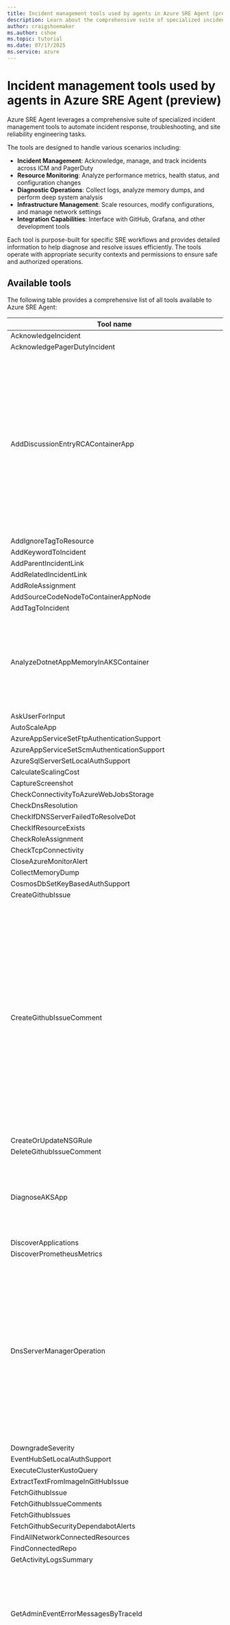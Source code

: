 ```yaml
---
title: Incident management tools used by agents in Azure SRE Agent (preview)
description: Learn about the comprehensive suite of specialized incident management tools to automate incident response, troubleshooting, and site reliability engineering tasks.
author: craigshoemaker
ms.author: cshoe
ms.topic: tutorial
ms.date: 07/17/2025
ms.service: azure
---
```


# Incident management tools used by agents in Azure SRE Agent (preview)

Azure SRE Agent leverages a comprehensive suite of specialized incident management tools to automate incident response, troubleshooting, and site reliability engineering tasks.

The tools are designed to handle various scenarios including:

- **Incident Management**: Acknowledge, manage, and track incidents across ICM and PagerDuty
- **Resource Monitoring**: Analyze performance metrics, health status, and configuration changes
- **Diagnostic Operations**: Collect logs, analyze memory dumps, and perform deep system analysis  
- **Infrastructure Management**: Scale resources, modify configurations, and manage network settings
- **Integration Capabilities**: Interface with GitHub, Grafana, and other development tools

Each tool is purpose-built for specific SRE workflows and provides detailed information to help diagnose and resolve issues efficiently. The tools operate with appropriate security contexts and permissions to ensure safe and authorized operations.

## Available tools

The following table provides a comprehensive list of all tools available to Azure SRE Agent:

| Tool name | Description |
|---|---|
| AcknowledgeIncident | Acknowledges an ICM incident |
| AcknowledgePagerDutyIncident | Acknowledges a PagerDuty incident |
| AddDiscussionEntryRCAContainerApp |  **Note: DO NOT CALL IT AUTOMATICALLY. ALWAYS ASK USER BEFORE CALLING IT** <br><br> Add a valid HTML-formatted message discussion entry or summary of final investigate to an ICM incident <br><br> This operation will add a discussion entry to the given IcM Incident. <br><br> input parameters: <br><br> - incidentId: The Id of the IcM incident. It is usually an integer number. <br><br> - text: A well HTML-formatted message to add as discussion to IcM. <br><br> NOTE: <br><br> - text MUST be always valid HTML formatted message <br><br> - Remove all emojis if any present. <br><br> The operation will add a discussion entry to the given incident. <br><br> The return value is a boolean value for indicating if the operation is successful. |
| AddIgnoreTagToResource | Adds a tag to a resource to prevent it from being flagged in a scan for a specified period of time. |
| AddKeywordToIncident | Add a keyword to an ICM incident |
| AddParentIncidentLink | Adds a parent incident link to the given incident id |
| AddRelatedIncidentLink | Adds a related incident link to the given incident id |
| AddRoleAssignment | Adds a role assignment for a user or managed identity on an Azure resource |
| AddSourceCodeNodeToContainerAppNode | Adds the GitHub repo url node and an edge from the container app node to it |
| AddTagToIncident | Add a tag to an ICM incident |
| AnalyzeDotnetAppMemoryInAKSContainer | Performs memory analysis for a . NET application running in a specific pod and container within an AKS cluster. <br><br> This involves collecting a memory dump, running an analyzer tool inside the container, and returning the analysis results. <br><br> This tool can help identify memory leaks, high memory usage patterns, and other memory-related issues in . NET applications. <br><br> Use this when investigating memory problems for a . NET app in AKS. <br><br> eg: Analyze the memory of the . NET app in pod cart-service-pod-abc789 in the e-commerce namespace. <br><br> eg: My . NET app order-processor in pod proc-pod-123 seems to be using too much memory, can you analyze it? |
| AskUserForInput | Sends the specified message to the user and indicates that you require a response to proceed. Do not use this for any scenario where you just need to send the user an update in a fire and forget manner. If the user responds in a manner that does not satisfactorily answer your question, use this tool again. |
| AutoScaleApp | Create auto scale settings for app to auto scale app |
| AzureAppServiceSetFtpAuthenticationSupport | Sets the authentication on Azure Microsoft. Web/sites, disabling or enabling FTP authentication support. If disabled, this procedure forces callers to use authentication methods such as managed identities or service principals. |
| AzureAppServiceSetScmAuthenticationSupport | Sets the authentication on Azure Microsoft. Web/sites, disabling or enabling SCM authentication support. If disabled, this procedure forces callers to use authentication methods such as managed identities or service principals. |
| AzureSqlServerSetLocalAuthSupport | Sets the authentication on Azure sql server Microsoft. Sql/servers, disabling or enabling local auth support. If disabled, this procedure forces callers to use authentication methods such as managed identities or service principals. |
| CalculateScalingCost | Calculates the cost difference between current and target SKUs |
| CaptureScreenshot | Captures a screenshot of a Grafana dashboard and returns a base64 string for the image. You must render the dashboard screenshot to the user by calling NotifyUser and including base64 returned from this tool as `<img src=\""data:image/png;base64,<base-64-string returned>\"" alt=\""Base64 Image\"">` |
| CheckConnectivityToAzureWebJobsStorage | Tests connectivity from function app to AzureWebJobsStorage. |
| CheckDnsResolution | Check if DNS resolution from the function app to the storage accounts endpoint |
| CheckIfDNSServerFailedToResolveDot | Check if the Custom DNS server failed to resolve the dot (.) for the container app environment for a given time frame |
| CheckIfResourceExists | Checks if a resource exists in Azure. |
| CheckRoleAssignment | Checks if a user or managed identity has a specific role on an Azure resource |
| CheckTcpConnectivity | Check if a connection from the given resource to the target host can be established. |
| CloseAzureMonitorAlert | Closes an Azure Monitor alert thread by marking it as closed. This can be used to close an alert thread that is no longer active. |
| CollectMemoryDump | Collect memory dump from an App Service experiencing memory leaks for analysis. |
| CosmosDbSetKeyBasedAuthSupport | Sets the key based local auth setting on cosmosdb accounts Microsoft. DocumentDB/databaseAccounts. This procedure forces callers to use non key based authentication methods such as managed identities or service principals. |
| CreateGithubIssue | Create an issue on GitHub to track a problem with a web app which you have diagnosed if you have a solution to fix it. Unless this is a sample issue, make the publisher be detailed. If the user requests to set something that isn't supported, let them know. If there are any credential related issues when executing this plugin, call generate_login_link and ask the user to follow a link to log in |
| CreateGithubIssueComment | Create an comment on a GitHub issue or link a PR to an issue. <br><br>To link a PR to an issue, comment on the pull request. <br><br>You can comment on a PR the same way you would comment an issue, you just need to fetch them differently. <br><br> <br><br>The following keywords auto close the issue when a linked PR is completed: <br><br>close <br><br>closes <br><br>closed <br><br>fix <br><br>fixes <br><br>fixed <br><br>resolve <br><br>resolves <br><br>resolved |
| CreateOrUpdateNSGRule | Creates a new NSG rule or updates an existing one to modify network access permissions. Use this to fix connectivity issues by allowing necessary traffic or blocking unwanted traffic. |
| DeleteGithubIssueComment | Delete a GitHub issue comment. |
| DiagnoseAKSApp | Used to diagnose an AKS application (deployment or StatefulSet resource) in the specified AKS namespace to get all detailed information belong to the resource. <br><br>It will first get all spec, status, and events of the resource, then get all pods belong to the resource. <br><br>For each pod, it will get spec, status, events, logs, CPU/Memory metrics to this pod. <br><br>e.g.: diagnose the nginx deployment in the default namespace. <br><br>e.g.: check what's wrong with my redis StatefulSet in the databse-system namespace. |
| DiscoverApplications | Analyzes an Azure subscription and returns a `List<ApplicationGraph>`, where each ApplicationGraph represents a distinct application. Each ApplicationGraph contains: id, name, entryPoint (main resource Node), nodes (`List<Node>` of related resources), and edges (`List<Edge>` showing relationships). Entry points are identified from Container Apps, App Services. The function maps out application topologies, including all connected resources and relationships. Returns an empty list if no applications are found. |
| DiscoverPrometheusMetrics | Discover available Prometheus metrics with optional filtering. |
| DnsServerManagerOperation | Retrieve DNS server manager operations to identify any DNS resolution issues that might affect outbound connections for a specific container app pod. <br><br> This query examines logs from DNS-related components to identify configuration issues or operational problems. <br><br> <br><br> What this metric measures: <br><br> - DNS server manager operations and their outcomes <br><br> - DNS listener manager activities <br><br> - CoreDNS manager operations <br><br> - Timing and trace information for DNS operations <br><br> <br><br> When it is applicable: <br><br> Useful for correlating connection issues with DNS problems, identifying DNS configuration changes, or troubleshooting name resolution failures. |
| DowngradeSeverity | Downgrade severity of ICM incident 2 to 3 |
| EventHubSetLocalAuthSupport | Sets the key based local auth setting on event hub accounts microsoft.eventhub/namespaces. This procedure forces callers to use non key based authentication methods such as managed identities or service principals. |
| ExecuteClusterKustoQuery | Executes a fully qualified Kusto query on a specific cluster and database, returning the result in JSON format. |
| ExtractTextFromImageInGitHubIssue | Extract text from an image in a GitHub issue body or comment. The image URL is of the form https://github.com/user-attachments/assets/GUID. |
| FetchGithubIssue | Fetch a specific GitHub issue. If the returned object is empty and is not an exception, let the user know there were none found. |
| FetchGithubIssueComments | Fetch comments for a specific GitHub issue. |
| FetchGithubIssues | Fetch GitHub issues. If the returned object is empty and is not an exception, just let the user know there were none found. If there are more than 3 issues matching, prompt the user to be more specific instead of returning all. |
| FetchGithubSecurityDependabotAlerts | Fetches all dependabot issues for a GitHub repo. If the returned object is empty and is not an exception, let the user know there were none found. |
| FindAllNetworkConnectedResources | Finds all resources that a particular Azure Container App connects to through network connections, such as Redis caches, databases, and other services. Useful for networking connectivity debug |
| FindConnectedRepo | Find the GitHub repository URL where source code for an Azure resource like webapp, container app, AKS pod etc. is hosted. This helps identify the correct repository for creating GitHub issues related to code problems such as memory leaks, deadlocks, performance issues, or bugs discovered in Azure resources. The function uses a graph database to trace the relationship between deployed resources and their source code repositories. |
| GetActivityLogsSummary | Retrieves and analyzes Azure Activity Logs for a resource and its connected components. This function is valuable when you need to: 1) Review recent changes made to a resource and its dependencies, 2) Investigate who made specific configuration changes, 3) Understand patterns of administrative activity, or 4) Detect potentially unauthorized or unusual operations. The output is a natural language summary highlighting key activities, patterns, and potential concerns. |
| GetAdminEventErrorMessagesByTraceId | Retrieve detailed error messages for Azure Container Apps environment Admin operation events. Every environment Admin event has a unique trace ID (env_dt_traceId) that can be used to correlate related events and errors. <br><br> <br><br>Projects: <br><br>- FirstSeen: First occurrence of the error message. <br><br>- LastSeen: Last occurrence of the error message. <br><br>- message: The error message content. |
| GetAggregatedNetworkContainerHealthEvent | Retrieves the aggregated health event for a specific NetworkContainerID. <br><br>The return results can be used to double-check whether the NetworkContainerID is leaked or not. <br><br>- OwnDsMappingsStatus: If the field value is 0, it indicates that the NetworkContainerID is leaked. <br><br>- CustomerAddress: If there are multiple customer addresses, it indicates that the NetworkContainerID is leaked. <br><br>- HealthState: It shows the detailed message of the health event. Its usually empty if the NetworkContainerID is not leaked. <br><br>- NodeId and ContainerId: these two fields are very important for the user to do further investigation. |
| GetAksClusterCcpNamespace | Retrieve the ccpNamespace of ACAs cluster, which is a needed parameter for other aks query <br><br> <br><br> Inputs: <br><br> - region: Azure region where the cluster is deployed. <br><br> - fromDate / toDate: Time range for diagnostic analysis. <br><br> - resourceGroupName: Resource group of the ACA environment. <br><br> - subscriptionId: Azure subscription ID. <br><br> - managedClusterName: Name of the managed cluster. |
| GetAKSClusterResourceId | Get AKS cluster resource ID from subscription, resource group name and AKS cluster name. <br><br> Used whenever user wants to access AKS cluster but didn't specify the resource ID. |
| GetAKSKubeletRuntimeErrors | This operation retrieves AKS Kubelet runtime errors in the specified time range. <br><br> <br><br>Input parameters: <br><br>- regionName: The Azure region where the AKS cluster is hosted <br><br>- fromDate: The start date for the query <br><br>- toDate: The end date for the query <br><br>- resourceGroupName: The name of the resource group hosting the AKS cluster <br><br>- subscriptionId: The Azure subscription ID <br><br>- managedClusterName: The name of the managed cluster <br><br>- ccpClusterId: The AKS Cluster Id, which consists of only numbers or letters (e.g., 666b5141d2007500010d60f3) <br><br> <br><br>Returns a string containing the AKS Kubelet runtime errors in the specified time range. If empty, there were no Kubelet runtime errors. |
| GetAKSNodeAlerts | Retrieve AKS node alerts and their status over time for a specific managed cluster. <br><br>Projects: <br><br>- StartTime: Start time of the alert timeline. <br><br>- EndTime: End time of the alert timeline. <br><br>- Content: Description of alert status (e.g., Healthy or X Alerts). <br><br>- Tooltip: Detailed information about critical and warning alerts. <br><br>- Health: Overall health status (healthy, degraded, error). <br><br>- GroupBy: Alert categorization (e.g., Alerts: Node). <br><br>- warnings: List of warning-level alerts. <br><br>- criticals: List of critical-level alerts. |
| GetAksNodeImageUpgradeTimes | Get the times for AKS Node Image Upgrades |
| GetAlertingDiscussionEntry | Get Azure Alerting discussion entry |
| GetAllJobExecutionsErrorEvents | Gets all error events for all job executions of a given ContainerApp Job. |
| GetAllJobExecutionsFinalStatus | Gets the final status for all job executions of a given ContainerApp Job. |
| GetAllNSGRulesForContainerApp | Retrieves all Network Security Groups (NSGs) associated with a Container App and their security rules. Returns a dictionary where keys are NSG resource IDs and values are lists of security rules. Use this to identify network access issues or restrictive rules that might be blocking traffic to/from the Container App. |
| GetAnalysis | Gets the analysis for a particular compute resource based on a particular resourceId and analysis type. |
| GetAPIDetailsByName | Retrieves detailed information about a specific API in the Azure API Management instance by its name. Returns an APIManagementApiDescriptor with properties like Id, Name, Type, and detailed properties including display name, revision, description, subscription requirements, service URL, backend ID, path, protocols, authentication settings, and subscription key parameter names. This method queries the API Management service for the specified API. |
| GetAPIMActivityLogs | Retrieves the management activity (changes, deployments, admin actions) logs for a specified Azure API Management instance over the past 7 days. Returns a markdown table with columns: Timestamp, Operation, Event, Status, URI, Caller. This method queries Azure Monitors management event logs for the resource. Use this to audit changes, deployments, or administrative actions on the API Management instance. If startTime and endTime are not provided, defaults to the past 2 days. Pass in the datetimes as parameters to override the default window. |
| GetAPIManagementInfo | PREFERRED METHOD FOR API MANAGEMENT DETAILS: Gets detailed information about a specific Azure API Management instance by its resource ID. Returns an APIManagementDescriptor with the following properties: ResourceId, Name, Type, Location, ResourceGroup, PublisherEmail, PublisherName, SkuName, VirtualNetworkConfiguration, GatewayUri, GatewayRegionalUri, HostnameConfigurations, PublicIPAddresses, PrivateIPAddresses, VirtualNetworkType, PublicNetworkAccess, CustomProperties, Certificates, EnableClientCertificate, ProvisioningState, PlatformVersion, DeveloperPortalUri, DeveloperPortalStatus, PortalUri, ScmUri, ManagementApiUri, and CreatedAtUtc. Always use this specialized method for API Management instances instead of generic resource search functions for more complete and accurate information. For metrics and usage information (such as requests, throughput, errors, cost, etc.), format the output in markdown tabular format. |
| GetAPIMApis | Retrieves the list of APIs defined in the specified Azure API Management instance. Returns a markdown table with columns: ApiId, Name, Description, Path, Protocols, ServiceUrl. This method queries the API Management service for its defined APIs. |
| GetAPIMErrorLogs | Retrieves recent failed requests (non-successful) from an Azure API Management instance using connected Application Insights. Supports optional filtering by status code and allows specifying how many results to return. You can specify a time window using startDaysAgo/endDaysAgo (relative to now, in days). If neither is provided, defaults to the past 5 days up to 0 days ago. |
| GetAPIMFailureRateByApiOperation | Calculates the failure rate for each API operation over a specified time range using relative days. startDaysAgo and endDaysAgo are optional integers relative to now (e.g., 3 and 0 means from 3 days ago to now). If not provided, startDaysAgo defaults to 3 and endDaysAgo defaults to 0. Returns a markdown table with columns: ApiId, OperationId, ResponseCode, LastErrorReason, TotalCount, FailedCount, FailureRatePercent. |
| GetAPIMRecentFailedRequests | Retrieves the most recent failed requests (up to a specified limit) with full request/response details. Defaults to the past 24 hours and top 10 results if no parameters are provided. Returns a markdown table with columns: TimeGenerated, CorrelationId, ApiId, OperationId, Url, Method, CallerIpAddress, ResponseCode, LastErrorReason, LastErrorMessage, RequestSize, ResponseSize, RequestHeaders, ResponseHeaders, RequestBody, ResponseBody. |
| GetAPIOperationDetailedInfo | Retrieves detailed information about a specific operation in an API within the Azure API Management instance. Returns a markdown table with columns: OperationId, Name, Policies, Method, Responses, Properties, etc. This method queries the API Management service for detailed operation information. |
| GetAPIOperationsByApi | Retrieves the list of operations for a specific API in the Azure API Management instance. Returns a markdown table with columns: OperationId, Name, Description, Method, UrlTemplate, ResponseCodes. This method queries the API Management service for operations defined under the specified API. |
| GetAPI serverStatus | Get the status of the API server for the AKS cluster. <br><br>Used whenever user wants to check the API server status of the AKS cluster. Apiserver is the main component of Kubernetes control plane. <br><br>eg: show me the status of API server |
| GetAppConsoleLogs | This function attempts to retrieve error messages in the console logs and platform logs from a users particular app |
| GetApplicationComponentsSummary | Returns a structured list of Azure resources connected to a specified resource. This function is best used when you need to: 1) Get overview of what resources are part of an application, 2) See resource names, types, and IDs as a list, 3) Programmatically process the connected resources, or 4) Present a text-based summary The output is a `List<Node>` where each Node contains id, name, type, essential properties. Use this instead of VisualizeApplicationComponents when you dont need to show the relationships between resources. |
| GetAppsAndjobsVolumeForEnv | Get list of Apps and Jobs Volume for the container app environment at start and end of time window. <br><br> If no data is returned then it may mean no apps and jobs volume data is present or there is an issue with the provided inputs. Please ensure those are correct otherwise re-run the tool. |
| GetAppSetting | Retrieves the key value pair for given App Setting key |
| GetArmResourceAsJson | Get ARM properties of a resource as JSON |
| GetASIPageForContainerAppJob | Retrieves the Azure Service Insights (ASI) page link for the specified Container App Job. <br><br>Returns a direct link to the ASI portal for the given job, scoped to the provided time range, resource group, and subscription. |
| GetASIPageForLegionPod | Retrieve a direct ASI (App Service Insights) page URL for a specific Pod in a Legion cluster. <br><br>This link provides diagnostic insights into the specified Pod. <br><br> <br><br>Inputs: <br><br>- podName: Name of the Pod. <br><br>- managedCluster: Namespace of the resource (e.g., ccpNamespace). <br><br>- fromDate / toDate: Time range for diagnostic analysis. |
| GetASIPageForManagedCluster | Retrieve a direct ASI (App Service Insights) page URL for a specific **Managed Cluster** associated with an Azure Container Apps environment. <br><br> This link provides diagnostic insights into the cluster hosting the ACA environment. <br><br> **Note: Use this when managed cluster name like calmisland-41ad83b9 is already known** |
| GetASIPageForManagedClusterForApp | Retrieve a direct ASI (App Service Insights) page URL for a specific **Managed Cluster** associated with an Azure Container Apps environment. <br><br> This link provides diagnostic insights into the cluster hosting the ACA environment. <br><br> **Note: Use this when specific container app name is known** |
| GetASIPageForManagedEnvironment | Retrieve a direct ASI (App Service Insights) page URL for a given Azure Container Apps managed environment. <br><br> <br><br>Projects: <br><br>- region: Azure region hosting the environment. <br><br>- environmentName: Name of the ACA managed environment. <br><br>- fromDate / toDate: Time window of interest. <br><br>- resourceGroupName: Resource group of the environment. <br><br>- subscriptionId: Azure subscription ID. <br><br>- ASI URL: Clickable diagnostic link for ACA platform health and metadata. |
| GetAverageLatencyOfCoreDNSKubernetesDNSProgramming |  Retrieve the average time (in seconds) taken by CoreDNS to program DNS records from Kubernetes service and endpoint objects, within a managed Kubernetes cluster. <br><br> Results are segmented by node or VMSS over a specified time range. <br><br> <br><br> What this metric measures: <br><br> Measures the duration CoreDNS takes to process Kubernetes object updates and make DNS records available. <br><br> <br><br> When it is applicable: <br><br> Helps detect delays in DNS record propagation caused by slow synchronization between Kubernetes API and CoreDNS, which can lead to temporary name resolution failures. |
| GetAverageLatencyOfDNSResolutionRequests |  Retrieve the average latency (in seconds) of DNS resolution requests handled by CoreDNS within a given managed Kubernetes cluster, segmented by node or VMSS over a specified time range. <br><br> The query calculates the average time (in seconds) CoreDNS takes to resolve DNS queries by dividing the total duration of all DNS requests by the total number of requests. <br><br> This metric is useful for identifying performance degradation or latency spikes in DNS resolution. <br><br> <br><br> What this metric measures: Measures total time CoreDNS takes to serve any DNS request, regardless of whether it uses cache, forwards it, or uses plugins. End-to-end latency from the client's perspective. <br><br> When it is applicable: Helps detect increased DNS resolution latency, which may impact application performance or indicate upstream DNS server slowness. |
| GetAverageLatencyOfUpstreamDNSResolutionForwardRequests |  Retrieve the average forwarding latency (in seconds) of DNS resolution requests handled by CoreDNS within a managed Kubernetes cluster, segmented by node or VMSS over a specified time range. <br><br> The query calculates the average time (in seconds) CoreDNS takes to forward DNS queries to upstream servers and receive responses. <br><br> <br><br> What this metric measures: Measures only the forwarding time, how long CoreDNS takes to send a DNS request to an upstream DNS server and receive a response. <br><br> When it is applicable: Helps detect increased DNS resolution latency, which may indicate upstream DNS server slowness or network issues. |
| GetAzCliHelp | Get Azure CLI help information with optional text filtering. Used internally to validate and correct command syntax. <br><br>USAGE: Provide the Azure CLI command/topic to get help for, with optional search pattern to filter results. <br><br>PURPOSE: This tool helps the agent understand correct command syntax and parameters to fix invalid commands. <br><br>FILTERING: The optional pattern searches through the help text and returns only lines containing that text. <br><br>EXAMPLES: <br><br>- Get help for webapp: webapp <br><br>- Get help for specific subcommand: `webapp create` <br><br>- Filter help for location info: `webapp create` with pattern location (returns only help lines mentioning location) <br><br>- Filter for parameter info: `containerapp` with pattern `--cpu` (returns only lines about CPU parameters) <br><br>NOTE: This is an internal tool for command validation, not for generating user documentation. |
| GetBillingPodLeaderElection | This operation retrieves times when the billing pod was going through a leader election in the specified time range. <br><br> <br><br>Input parameters: <br><br>- region: The Azure region where the container app is hosted <br><br>- fromDate: The start date for the query <br><br>- toDate: The end date for the query <br><br>- managedClusterName: The name of the managed cluster <br><br> <br><br>Returns a string containing the times when the billing pod was going through a leader election in the specified time range. If empty, there were no leader elections. |
| GetCallStackForApp | This function attempts to retrieve the stack traces for a users particular app |
| GetChangesInManagedEnvironment | Retrieve configuration state changes for a specific Azure Container Apps managed environment within a given time range. <br><br> <br><br> This function helps identify if incidents are correlated with configuration changes by highlighting changes that align with the reported issue timeline. <br><br> <br><br> **Returns a list of component types that are changed**, including their previous and current values during the specified period. <br><br> Note: Unchanged components are NOT returned. |
| GetChangesInSessionPool | Get changes in session pool for a given subscription, resource group, and session pool name. |
| GetChildIncidentsInfo | ?Gets basic info for all the child incidents associated with the given incident id |
| GetCodeInterpreterSessionAllocatedPods | Get a specific allocated pod for a code interpreter session in the given time range. <br><br> If sessionIdentifier is provided, it will fetch the pod details for that specific session. Otherwise it will fetch a random pod allocated for a session in the given time range. <br><br> It returns the session identifier, podName and poolType of the session. |
| GetCodeInterpreterSessionExecutionEventLogs | Get errors in code interpreter session execution event logs for a given subscription, resource group, and session pool name. <br><br> To fetch logs for a specific session, provide the session identifier. <br><br> If empty, it will fetch logs for a random session execution in the given time range. |
| GetCodeInterpreterSessionLegionPoolAvailability | Check if allocation availability for the legion pool has dropped. <br><br> It returns all instances where allocation rate was less than 100% for the given legion pod pool name in the specified time range. |
| GetCodeInterpreterSessionPodEventLogs | Get errors events for a code interpreter session pod with a specific podName/podId. |
| GetCodeInterpreterSessionPodLogs | Get error logs for a code interpreter session pod with a specific podName/podId. <br><br> Use this to fetch error logs for a code interpreter session pod in the given time range. <br><br> Note that this only returns error logs, not all logs. |
| GetContainerAppAdminEvents | Retrieve Container App Admin Events <br><br>Projects: <br><br> - PreciseTimeStamp: Container app admin event timestamp. <br><br> - requestMethod: HTTP request method. <br><br> - requestPath: HTTP request path. <br><br> - statusCode: HTTP response status code. <br><br> - requestBody: HTTP request body. <br><br> - durationInMilliseconds: The duration of the request in milliseconds. <br><br> - env_dt_traceId: The trace ID associated with the event. |
| GetContainerAppCpuExceedsThreshold | This operation will get if the container app CPU percentage is above specified threshold in the duration specified by fromDate and toDate. <br><br> <br><br>Input parameters: <br><br>- region: The Azure region where the container app is hosted <br><br>- fromDate: The start date for the query <br><br>- toDate: The end date for the query <br><br>- metricName: The name of the metric to check <br><br>- containerAppArmId: The ARM ID of the container app <br><br>- samplingType: The type of sampling to use (e.g., Max, Average, Min) <br><br>- Threshold: The threshold value to compare against the metric (e.g., 80 for 80% CPU usage) <br><br> <br><br>Output: <br><br>Returns true if the CPU percentage is above the specified threshold, otherwise false. |
| GetContainerAppCpuMetrics | Get the average CPU utilization metrics of a specific Container App instance at per minute granularity for the past 30 minutes, Container App is healthy if over half of the data points is less than 80% CPU utilization, zero metric value doesn't indicate the app is unhealthy |
| GetContainerAppInfo | PREFERRED METHOD FOR CONTAINER APP DETAILS: Gets detailed information about a specific Azure Container App by its resource ID. Returns a ContainerAppDescriptor with resource ID, name, location, state, workload profile, FQDN, AppHealthInfo, and environment details. Always use this specialized method for Container Apps instead of generic resource search functions for more complete and accurate information. For the AppHealthInfo information (such requests, cpu, and memory metrics, cost etc. format the output in markdown tabular format. |
| GetContainerAppInfraLayer | This operation will get the underlying infrastructure for the customers container app <br><br> <br><br>Input parameters: <br><br>- region: The Azure region where the container app is hosted <br><br>- fromDate: The start date for the query <br><br>- toDate: The end date for the query <br><br>- subscriptionId: The Id of the Azure subscription <br><br>- resourceGroupName: The name of the resource group where the container app is hosted <br><br>- containerAppName: The name of the container app <br><br>- managedClusterName: The name of the managed cluster <br><br> <br><br>Output: <br><br>The return value will be either AKS or Legion, which is the underlying infrastructure layer |
| GetContainerAppLogs | Get the logs of the latest revision of a Container App instance. |
| GetContainerAppManagedCluster | Retrieve Container Apps Managed Cluster <br><br>Projects: <br><br> - managedClusterName: Managed Cluster Name of the given Container App. |
| GetContainerAppMemoryExceedsThreshold | This operation will get if the container app memory percentage is above specified threshold in the duration specified by fromDate and toDate. <br><br> <br><br>Input parameters: <br><br>- region: The Azure region where the container app is hosted <br><br>- fromDate: The start date for the query <br><br>- toDate: The end date for the query <br><br>- metricName: The name of the metric to check <br><br>- containerAppArmId: The ARM ID of the container app <br><br>- samplingType: The type of sampling to use (e.g., Max, Average, Min) <br><br>- Threshold: The threshold value to compare against the metric (e.g., 80 for 80% CPU usage) <br><br> <br><br>Output: <br><br>Returns true if the Memory percentage is above the specified threshold, otherwise false. |
| GetContainerAppMemoryMetrics | Start a background operation to get the average memory usage of a specific Container App instance at per minute granularity for the past 30 minutes, Container App is healthy if over half of the data points is less than 20% memory utilization. |
| GetContainerAppOOMKills | This operation will get if the container app CPU percentage is above specified threshold in the duration specified by fromDate and toDate. <br><br> <br><br>Input parameters: <br><br>- region: The Azure region where the container app is hosted <br><br>- fromDate: The start date for the query <br><br>- toDate: The end date for the query <br><br>- metricName: The name of the metric to check <br><br>- containerAppArmId: The ARM ID of the container app <br><br>- samplingType: The type of sampling to use (e.g., Max, Average, Min) <br><br>- Threshold: The threshold value to compare against the metric (e.g., 80 for 80% CPU usage) <br><br> <br><br>Output: <br><br>Returns true if the CPU percentage is above the specified threshold, otherwise false. |
| GetContainerAppPodStatus | Retrieve Container App Pod Status <br><br>Projects: <br><br> - StartTime: Start time of the Container App pod status. <br><br> - EndTime: End time of the Container App pod status. <br><br> - PodName: Name of the Container App pod. <br><br> - PodStatus: Status of the Container App pod. |
| GetContainerAppRequestMetrics | Start a background operation to get the total request count metrics of a specific Container App instance at per minute granularity for the past 30 minutes, Container App is healthy if all data points are at least 99.9 availability. |
| GetContainerAppStatus | Retrieve Container App Status <br><br>Projects: <br><br> - StartTime: Start time of the current container app provisioning status. <br><br> - EndTime: End time of the current container app provisioning status. <br><br> - containerAppName: Name of the container app. <br><br> - operationType: Operation type. <br><br> - provisioningState: Provisioning status of the container app. |
| GetContainerAppsWithNodesWithoutSourceCodeNodes | Gets a list of container apps with nodes in the graph that dont have edges connecting them to source code nodes |
| GetContainerAppworkload profile | Get type of Container App Workload Profile for the container app environment at start and end of time window. <br><br> If no data is returned then it may mean no container app workload profile data is present or there is an issue with the provided inputs. Please ensure those are correct otherwise re-run the tool. |
| GetContainerMemoryAnalysisForDotnet | Start a background operation to get an in-depth memory analysis for . NET Apps of the App instance. This remediation measure is in the case of high memory load or if the user requests it. This should be executed if there are memory related issues without asking the user. |
| GetCoreDNSConfigReloadFailuresCount |  Retrieve the number of failed CoreDNS configuration reload attempts within a managed Kubernetes cluster, segmented by node or VMSS over a specified time range. <br><br> The query counts how often CoreDNS failed to apply a new configuration, which can impact DNS functionality. <br><br> <br><br> What this metric measures: <br><br> Tracks the total number of times CoreDNS attempted but failed to reload its configuration. <br><br> <br><br> When it is applicable: <br><br> Useful for detecting configuration issues or malformed updates that may prevent CoreDNS from functioning correctly after changes. |
| GetCoreDNSForwardConcurrentRejectsCount |  Retrieve the number of DNS queries rejected by CoreDNS due to exceeding the maximum allowed concurrent upstream requests, within a managed Kubernetes cluster. <br><br> Results are segmented by node or VMSS over a specified time range. <br><br> <br><br> What this metric measures: <br><br> Counts the total number of DNS queries dropped when CoreDNS reached its limit for simultaneous upstream connections. <br><br> <br><br> When it is applicable: <br><br> Useful for identifying DNS performance bottlenecks caused by concurrency limits, which may lead to dropped queries or degraded resolution performance. |
| GetCorednsPodFailureEvents | Get coredns pod failure events for the container app environment per node/vmss for a given time frame |
| GetCoreDNSProcessCrashesCount |  Retrieve the number of panic events triggered by the CoreDNS process within a managed Kubernetes cluster, segmented by node or VMSS over a specified time range. <br><br> The query counts how many times CoreDNS encountered a runtime panic, which may result in process crashes or restarts. <br><br> <br><br> What this metric measures: <br><br> Tracks the total number of CoreDNS panics caused by unexpected failures such as plugin bugs or misconfigurations. <br><br> <br><br> When it is applicable: <br><br> Useful for identifying critical issues affecting CoreDNS stability that may lead to DNS resolution failures or service interruptions. |
| GetCoreDNSTotalDNSRequestCount |  Retrieve the total number of DNS requests handled by CoreDNS within a managed Kubernetes cluster, segmented by node or VMSS over a specified time range. <br><br> This query helps assess the DNS query load and usage trends across the cluster. <br><br> <br><br> What this metric measures: <br><br> Tracks the cumulative number of DNS requests received by CoreDNS. <br><br> <br><br> When it is applicable: <br><br> Useful for understanding DNS traffic volume, detecting sudden spikes or drops in request rates, and capacity planning. |
| GetCPUAnalysis | Gets the CPU analysis for a particular compute resource for high cpu situations or situations with cpu spikes or can be independently asked for by the user. Example 1: My apps CPU is extremely high - analyze to see what's going on Example 2: My app is experiencing 500s and I see a spike in CPU. Help me figure out what's going onExample 3: My app is down and I see a spike in CPU. Help me figure out what's going on Keywords: Deep Diagnostic CPU, High CPU, CPU Analysis. |
| GetCurrentUtcDateTime | Get current UTC date and time |
| GetCustomContainerSessionActivatorLogs | Get errors in custom container session activator logs for a given subscription, resource group, managedEnvironment and session pool name. <br><br> Use this to fetch errors in pod allocation logs for a new session request. |
| GetCustomContainerSessionEnvoyRequests | Get all failed envoy requests for a custom container session in the given time range. <br><br> This is useful to identify the issues with failed requests. <br><br> For each failed request, it returns the Status which is the status code and ResponseCodeDetails which is the envoy response code for the request. |
| GetCustomContainerSessionLegionPoolStatus | Get the status of a custom container session legion pool for a given subscription, resource group, and session pool name. <br><br> It returns the number of pods in pool which are ready, pending, allocated and inactive. |
| GetCustomDNSServers | Get list of custom DNS servers configured for the container app environment at start and end of time window. It also checks if custom DNS servers are configured or not. <br><br> If no data is returned then ask to validate inputs again as it should never be the case. |
| GetCustomFields | Get ICM incident custom fields |
| GetDeleteNetworkContainerOperation | Retrieves the delete operation details for a specific NetworkContainerID. <br><br>This tool will return all the DeleteNetworkContainer operations with detailed Message. <br><br>- If no results are returned, it means there is no delete operation for the specified NetworkContainerID within the given time range. You need to highlight it since no delete operation was found it may indicate that the NetworkContainerID is leaked. <br><br>- If the results are not empty, it means the delete operation was performed successfully or failed. The Message field will provide more details about the operation. Always show timestamp, NodeId, ContainerId, OperationName and Message fields in the result. |
| GetDeploymentActivity | Gets Deployment Activities on the specified app |
| GetDeploymentTimes | Get the deployment times of a Container App instance. |
| GetDiscussionEntries | Get ICM discussion entries |
| GetDiscussionEntriesRCAContainerApp | Get original ICM discussion entries <br><br> This operation will get all the discussion entries of the given IcM Incident. <br><br> Input parameters: <br><br> - IncidentId: The Id of the IcM incident. It is usually an integer number. <br><br> - QueryFrom: The timestamp for filter the discussion entries which are created after it. <br><br> The return value is a list of discussion entries of the given IcM Incident. Each discussion entry includes the following information: <br><br> - IncidentId: The Id of the IcM incident. <br><br> - TimeStamp: The timestamp of the discussion entry. <br><br> - ChangedBy: The user who created this discussion entry. |
| GetDNSConfigUpdateStatus | Get DNS config update status for the container app environment for a given time frame |
| GetEnvironmentQuota | Get Container App Environment Quota limit. <br><br> Input parameters: <br><br> - environmentResourceURL: The resource url of the container app environment. Format /subscriptions/[SubscriptionId]/resourceGroups/[resource group name]/providers/Microsoft. App/managedEnvironments/[environment name] <br><br> - region: The region of the quota needs to be set. example eastus <br><br> - quotaType: The quota type. example ManagedEnvironmentConsumptionCores <br><br> The return value is a string containing the quota limit value for the specified environment, region, and quota type. |
| GetEnvironmentQuotaOperationResult | Get the operation result of setting Managed Environment Quota limit. <br><br>Input parameters: <br><br>- operationId: The trace id of the operation, which can be used to track the operation in the Kusto table ContainerAppsAdminEvents. <br><br>- region: The region of the quota needs to be set. <br><br> <br><br>Output: <br><br>- PreciseTimeStamp: the time when the operation is completed. <br><br>- operationStatus: the status of the operation result. <br><br>- message: Describes the set Managed Environment Quota limit operation result. |
| GetEnvoyAccessLogs | Retrieve detailed Container Apps Envoy Access Logs at Container App Level. <br><br>Projects: <br><br> - FirstSeen: Start time of the current kind of envoy access log. <br><br> - LastSeen: End time of the current kind of envoy access log. <br><br> - max_RequestDuration: maximum request duration of this kind of envoy access log. <br><br> - Count: count of this kind of envoy access log. <br><br> - Authority: Request access domain name. <br><br> - Method: HTTP request methods. <br><br> - Path: Request access path. <br><br> - Protocol: Internet protocol. <br><br> - Status: HTTP response status(e.g., 200, 503). <br><br> - ResponseCodeDetails: Response code details. (e.g. via_upstream, downstream_remote_disconnect) <br><br> - UpstreamHost: The upstream hosts IP address and port in the format `<ip-address>:<port>` (e.g., 100.100.202.85:8080). |
| GetEnvoyAccessRequestCountTimeSeries | Retrieve Container Apps Envoy Access Request Count Time Series at Container App Level. <br><br>count of envoy access request grouped by http status code, e.g. Http 2xx Count, Http 3xx Count, Http 4xx Count, Http 5xx Count. |
| GetEnvoyControllerLogs | Retrieve Container Apps Envoy Controller Logs. <br><br>Projects: <br><br> - PreciseTimeStamp: Envoy controller log timestamp. <br><br> - Log: Envoy controller events log. <br><br> - msg: Envoy controller events message. <br><br> - error: Envoy controller events error message. <br><br> - Role: Cluster Node Id. <br><br> - _ContainerGroupId: Envoy container group Id. <br><br> - _ContainerGroupName: Envoy container group Name. <br><br> - _ContainerId: Envoy container Id. <br><br> - _ContainerImage: The docker image used by the Envoy container. <br><br> - caller: |
| GetEnvoyPodLogs | Retrieve Container Apps Envoy Pod Logs. <br><br>Projects: <br><br> - EnvironmentName: Environment name, also called Managed Cluster Name. <br><br> - Log: Envoy pod log. <br><br> - Role: Cluster Node Id. <br><br> - _ContainerGroupId: Envoy container group Id. <br><br> - _ContainerGroupName: Envoy container group Name. <br><br> - _ContainerId: Envoy container Id. <br><br> - _ContainerImage: The docker image used by the Envoy container. |
| GetEnvoyPodStatus | Retrieve Envoy Pod Status <br><br>Projects: <br><br> - StartTime: Start time of the current envoy pod status. <br><br> - EndTime: End time of the current envoy pod status. <br><br> - PodName: Name of the envoy pod. <br><br> - PodStatus: Status of the envoy pod. |
| GetEtcdStatus | Get the status of the etcd for the AKS cluster. <br><br>Used whenever user wants to check the etcd status of the AKS cluster. Etcd is the key-value store used by Kubernetes to store all cluster data which is the main component of Kubernetes control plane. <br><br>eg: show me the status of etcd |
| GetEventGridSubscriptions | Gets Event Grid subscriptions associated with a storage account used by a Function App. Returns detailed information about each subscription including endpoint, filter criteria, and retry policy. |
| GetEventProcessorErrors | Get list of Event Processor Errors for the container app environment at start and end of time window. At least 1 output present means logs are present. No Warnings/Errors means no issues found. <br><br> If no data is returned then it may mean no warnings are present or there is an issue with the provided inputs. Please ensure those are correct otherwise re-run the tool. |
| GetEventProcessorLeaderElectionEvents | Get list of Event Processor Leader Election Events for the container app environment at start and end of time window. <br><br> If no data is returned then it may mean no leader election event happened during the interval or there is an issue with the provided inputs. Please ensure those are correct otherwise re-run the tool. |
| GetEventProcessorPods | Get list of Event Processor Pods for the container app environment at start and end of time window. <br><br> If no data is returned then it may mean no event processor pods are present or there is an issue with the provided inputs. Please ensure those are correct otherwise re-run the tool. |
| GetEventProcessorPodStatus | Get list of Event Processor Pod Status for the container app environment at start and end of time window. <br><br> If no data is returned then it may mean no event processor pod status data is present or there is an issue with the provided inputs. Please ensure those are correct otherwise re-run the tool. |
| GetFailedFunctionInvocations | Gets a summary of failed invocations grouped by function for an Azure Function App |
| GetFluentbitBufferPressure | Get buffer pressure experienced by Fluent Bitfor the managed Kubernetes cluster, segmented by node or VMSS over a specified time range. <br><br> <br><br> What this metric measures: The query calculates input storage buffer overflow for fluentbit. <br><br> <br><br> When it is applicable: Existence of this metric indicates that input storage has exceeded its configured limit. No records indicate healthy. |
| GetFluentbitOutputCount | Get count of output processed by Fluent Bitfor the managed Kubernetes cluster, segmented by node or VMSS over a specified time range. <br><br> <br><br> What this metric measures: The query calculates the total output records processed by fluentbit. <br><br> <br><br> When it is applicable: Significant drop in the value indicates flunetbit having issues. Manunal investigation is required. |
| GetFluentbitOutputErrors | Get any output errors faced by Fluent Bitfor the customers container app or job in the managed Kubernetes cluster. <br><br> What this metric measures: The query calculates the total output errors for the customers container app or job experienced by fluentbit. <br><br> When it is applicable: Existence of this metric indicates that Fluent Bitis having issues in processing the output. Manual investigation is required. |
| GetFunctionAppCallStacks | Gets call stack information for Azure Function App executions |
| GetFunctionAppConfigurationChecks | Gets Function App configuration checks to identify potential issues in the Function App configuration. Analyzes settings like runtime version, extension version, platform, and other configuration values. Returns detailed analysis with potential issues and recommendations for optimization. |
| GetFunctionAppDeploymentChecks | Gets Function App deployment information to identify potential deployment issues. Analyzes deployment history, source control information, deployment methods, and other deployment-related metrics. Returns detailed analysis with potential deployment issues and recommendations. |
| GetFunctionAppDeploymentHistory | Gets detailed Function App deployment history to track all deployment activities. Retrieves chronological deployment records, including deployment source, trigger, status, and timestamps. Returns comprehensive deployment timeline with success/failure information. |
| GetFunctionAppExecutionFailures | Gets a summary of execution failures for an Azure Function App. Do not call for FlexConsumption SKU |
| GetFunctionAppInfo | PREFERRED METHOD FOR FUNCTION APP DETAILS: Gets detailed information about a specific Azure Function App by its resource ID. Returns a FunctionAppDescriptor with resource ID, name, kind, location, SKU, state, resource group, and runtime details. Always use this specialized method for Function Apps instead of generic resource search functions for more complete and accurate information. |
| GetFunctionAppRequestAvailability | Get the request availability of a specific FunctionApp (not Flex or Consumption SKU) at per minute granularity for the past 30 minutes, FunctionApp is healthy if all data points are at least 99.9 availability |
| GetFunctionAppSlotSwapHistory | Gets detailed Function App slot swap information to analyze swap operations. Retrieves chronological slot swap records, including source and target slots, operation status, and timestamps. Returns comprehensive slot swap timeline with success/failure information. |
| GetGeneralHealth | Retrieves dashboard metrics for a specific Azure resource and generates an AI-powered health summary. This function is useful when you need to: 1) Get a quick health assessment of a resource/general health of the resource for questions like 'how is my resource doing?', 2) Understand performance trends and potential issues, 3) View summarized metrics without accessing the Azure portal, or 4) Get actionable insights about resource behavior. The resources themselves also have a health score cord, use this method for verbose analysis. The output is a text summary that describes the resources health status, important metrics, and any anomalies or concerns. |
| GetHostRuntimeErrorEvents | Gets host runtime error events from the activity logs for an Azure Function App |
| GetIcmCorrelationAndLinkingRules | This tool identifies potential relationships between incidents. Invoke this tool whenever the user requests assistance with finding related, parent, or child incidents; especially when conditions such as time windows, title matching, or shared patterns are specified. The rules are applied internally to guide the agents actions without being returned to the user. |
| GetImageReferenceFromResourceId | Gets the container image reference from a resource ID |
| GetIncidentInfo | Get ICM incident details |
| GetIncidentInfoRCAContainerApp | Get original ICM incident information. |
| GetIncidentRepairItems | Get repair items associated with an ICM incident |
| GetInputPressureOnLogProcessor | Get Input Pressure on Log Processor for the managed Kubernetes cluster, segmented by node or VMSS over a specified time range. <br><br> <br><br> What this metric measures: The query calculates the total records input to log-processor. <br><br> <br><br> When it is applicable: Anomaly in this indicates high resource pressure on the log-processor. |
| GetIssueInvestigationTimeRangeRCAContainerApp |  Calculates the effective time range for issue investigation based on the available input parameters. <br><br> At least one of the following must be provided: issueFirstOccurrence, issueLastOccurrence, or reportedIssueObservedOnTime. <br><br> **Important:** <br><br> - Do NOT use this function if none of the input parameters are available. |
| GetJobDefinition | Retrieve the Container Apps job definition (spec) for a given Container App Job <br><br>Projects: <br><br> - Timestamp: Timestamp of the job definition. More than 1 row indicates change in job defintion(spec). <br><br> - Configuration: Configuration details for the job, like trigger type, retries, job deadlines, completion times <br><br> parallelism for the job, container registry, assigned identity details. <br><br> - Template: Job template containing job containers details, cpu, memory resource details. <br><br> - Labels: Labels for the job. It has the managed environment name and workload profile name for the job. <br><br> - Status: Status of the container app Job. It has jobRunningState and jobProvisioningState. <br><br> Possible values are for jobRunningState: Running, Suspended. <br><br> Possible values for jobProvisioningState: Provisioned, Failed. |
| GetJobExecutionEvents | Get full lifecycle events for a specific Container App Job execution from EventProcessorEvents. <br><br>Projects: <br><br> - PreciseTimeStamp: Precise timestamp of the event. <br><br> - msg: Log message of the event. <br><br> - Reason: Reason for the event. <br><br> - Count: Count of the event. <br><br> - Type: Type of the event, ex: Warning, Normal, Error etc. |
| GetJobExecutionFinalStatus | Get the job executions final status for a Container App Job. It contains detailed status of the given <br><br>job execution, whether succeeded or failed, if failed, failure reason and message details in JobExecutionStatusDetails column. <br><br>Projects: <br><br> - PreciseTimeStamp: Precise timestamp of the event. <br><br> - JobExecutionName: Name of the job execution. <br><br> - JobExecutionStatus: Status of the job execution, ex: Succeeded, Failed. <br><br> - JobExecutionStatusDetails: Detailed status of the job execution, if failed, it has reason for failure, message etc. useful details. |
| GetK4appsHelmChartUpgradeTimes | Get the times for k4apps helm chart upgrades |
| GetKedaEventsForJobScaledJobs | Retrieve KEDA events for job scaled jobs. <br><br>Projects: <br><br> - Timestamp: Event timestamp <br><br> - Level: Log level <br><br> - Logger: KEDA component logger <br><br> - Message: KEDA event message <br><br> - ScalerType: Type of scaler used <br><br> - JobName: Associated job name |
| GetKnowledgeGraphResourceUsageDashboard | Returns a general dashboard provided as daily reports for Resource Counts recorded in the knowledge graph. This function is useful when you need to: 1) Need to provide a URL to the daily dashboard 2) Provide a very generic dashboard for the knowledge graph overview at a very high level.3) When asked Have you created a dashboard? |
| GetKubeEvents | Retrieve Kubernetes events with grep filtering, truncation, and built-in event filtering options. |
| GetKubeNamespaces | Get all namespaces in the Kubernetes cluster. <br><br>Used whenever user wants to list namespaces or not specified namespace when asking for resources. eg: list all namespaces in my kubernetes cluster |
| GetKubePodLogs | Get the logs of a pod in the specified namespace. <br><br>Used whenever user wants to check the logs of a specific pod. <br><br>eg: show me the last 100 lines of logs from pod nginx-pod-xyz in the default namespace. <br><br>If user didn't specify namespace in the context, try to use default namespace |
| GetKubePods | Get all pods belong to the specific resource and namespace. <br><br>Used whenever user wants to list pods in a specific deployment or StatefulSet. eg: list all pods in the nginx-deployment in the default namespace. <br><br>If user didn't specify namespace in the context, try to use default namespace |
| GetKubeResourceEvents | Get the events of a Kubernetes resource (Deployment, StatefulSet, DaemonSet, Pod, Service, Node, PV, or Custom Resource Object) by name. <br><br>Used whenever user wants to check the events or history of a specific resource object. <br><br>eg: show me the events of the pod nginx-pod-xyz in the default namespace. |
| GetKubeResourceMetricsRange | Get the value of specific metric for Kubernetes Workload during a time range. <br><br>The supported metrics include cpu, memory, availability percentage. <br><br>The supported workload includes deployment, StatefulSet, pod, and node. <br><br>eg: please give me the cpu usage rate for deployment flask from 2023-03-01T20:10:30.781Z to 2023-03-20T20:10:30.781Z. <br><br>eg: please give me the memory usage rate for deployment checkout for last 1 hour. <br><br>eg: please give me the availability rate for StatefulSet for last 2 hour. |
| GetKubeResourceSpecStatus | Get the YAML spec and status of a Kubernetes resource (Deployment, StatefulSet, DaemonSet, Pod, Service, Node, PV, PVC, or Custom Resource Object) by name. <br><br>e.g. show me the YAML spec and status of my-service deployment in the default namespace. <br><br>e.g. get spec for node aks-nodepool1-12345678-vmss000000. |
| GetLatencyAnalysis | Gets the latency analysis for a particular compute resource based on a particular resourceId and analysis type. |
| GetLatestRevision | Get the latest active revision for a Container App instance |
| GetLegionHostRoleOSUpgradeTimes | Get the times for AKS Node Image Upgrades |
| GetLegionSystemLogsForJobExecutionErrors | Retrieves container app job execution errors from Legion System Logs, for consumption workload profile jobs. It contains details indicating issues with the job execution <br><br>on the Legion platform <br><br>Projects: <br><br> - Message: Error message <br><br> - Value: Error value <br><br> - count_: Error count |
| GetLegionVKEventsForJobsRunningConsumptionV2 | Retrieve Legion VK events for jobs running on Consumption V2 workload profile. <br><br>Projects: <br><br> - Timestamp: Event timestamp <br><br> - Level: Log level <br><br> - Message: Legion VK event message <br><br> - PodName: Associated pod name <br><br> - JobName: Associated job name <br><br> - Phase: Pod lifecycle phase <br><br> - Reason: Event reason |
| GetLinkedRelatedIncidentInfo | ?Gets basic info for all the linked incidents marked as related and associated with the given incident id |
| GetLogConfiguration | Get list of Log Configuration for the container app environment at start and end of time window. It also checks if Log Configuration are configured or not. Outputs obtained are: <br><br> - ChageStatus for logDestination (whether log destination has changed or not) <br><br> - logDestination (value of log destination after change) <br><br> - PreviousLogDestination (value of log destination before change) <br><br> - hasDynamicJsonColumns (whether dynamic json columns are present or not) <br><br> If no data is returned then ask to validate inputs again as it should never be the case. |
| GetLogProcessorPods | Get list of Log Processor Pods for the container app environment at start and end of time window. <br><br> If no data is returned then it may mean no log processor pods are present or there is an issue with the provided inputs. Please ensure those are correct otherwise re-run the tool. |
| GetLogProcessorPodStatus | Get list of Log Processor Pod Status for the container app environment at start and end of time window. <br><br> If no data is returned then it may mean no log processor pod status data is present or there is an issue with the provided inputs. Please ensure those are correct otherwise re-run the tool. |
| GetManagedClusterEnvironmentResourceId | Retrieve the Azure Container Apps environment resource identity based on the managed cluster name. <br><br> Projects: <br><br> - managedClusterName: Name of the managed cluster. <br><br> - subscription: Azure subscription ID of the Azure Container Apps environment. <br><br> - resourceGroup: Resource group of the Azure Container Apps environment. <br><br> - environmentName: Name of the Azure Container Apps environment. |
| GetManagedClusterLevelEnvoyAccessRequestCount | Retrieve Managed Cluster Level Envoy Access Request Count Time Series. <br><br>This tool is used to verify if there is any envoy access log recorded in the managed cluster within the given time range. <br><br>- If there is no Envoy Access Request at Container App level, but there is at Managed Cluster level, it indicates that the issue is not related to the Envoy component in the Managed Cluster, but rather to the specific Container App itself. <br><br>- If there is no Envoy Access Request at both Container App and Managed Cluster levels, it indicates that the issue maybe related to the Envoy component in the Managed Cluster, so none of the Container Apps in the Managed Cluster are receiving any requests via Envoy. |
| GetManagedClusterNodesHeartbeat | Get the heartbeat status of all the nodes in the specified Managed Cluster. <br><br>Projects: <br><br>- StartTime: The start time of the heartbeat data. <br><br>- EndTime: The end time of the heartbeat data. <br><br>- NodeName: The name of the node. <br><br>- NodeHeartbeat: The heartbeat status of the node. It can be Ready or Not Ready. <br><br> <br><br>Important Notes: <br><br>Use this tool to identify which nodes are operational (Ready) and when. Nodes marked Ready are expected to have active NetworkContainers. This tool is essential for detecting nodes that may lack corresponding container activity, indicating potential network issues. |
| GetManagedClusterNodesSwiftNetworkContainersHeartbeat | Get the Swift Network Container heartbeat status of all the nodes in the specified Managed Cluster. <br><br>Projects: <br><br>- StartTime: The start time of the heartbeat data. <br><br>- EndTime: The end time of the heartbeat data. <br><br>- NodeName: The name of the node where the Swift Network Container is running. <br><br>- NetworkContainerID: The ID of the network container. <br><br>- NetworkContainerHeartbeat: The heartbeat status of the Swift Network Container. It is expected to be Alive. <br><br> <br><br>Important Notes: <br><br>Use this tool to verify that each Ready node has a corresponding Alive NetworkContainer. Missing or mismatched time windows between node and container heartbeats indicates network connectivity failures. |
| GetManagedEnvironmentAdminEvents | Retrieve the Azure Container Apps environment Admin operation events. <br><br> Projects: <br><br> - PreciseTimeStamp: Timestamp of the event. <br><br> - requestPath: The path of the request. <br><br> - requestMethod: The HTTP method used for the request. <br><br> - statusCode: The status code returned by the request. <br><br> - requestBody: The body of the request. <br><br> - durationInMilliseconds: The duration of the request in milliseconds. <br><br> - env_dt_traceId: The trace ID associated with the event. |
| GetManagedEnvironmentInfo | Retrieve configuration and provisioning metadata for a specific Azure Container Apps managed environment. <br><br> <br><br>The function return managed environment detailed information includes: <br><br>PreciseTimeStamp,managedClusterName,managedClusterLocation,managedSubscription,managedClusterCreatedTime,powerState,provisioningState,chartVersion,isInternal,chartVersionUpgradeTime,chartVersionUpgradeError,kubernetesVersion,kubernetesVersionUpgradeTime,upgradeBatch,environmentSubscription,environmentResourceGroup,environmentLocation,environmentName,environmentCreatedTime,hasWorkloadProfiles,hasCustomerVnet,hasMaintenanceConfiguration,publicNetworkAccess,hasPrivateEndpoints,envType,customVnet,RegionalConsumptionV2,tier |
| GetManagedEnvironmentOperationErrors | Retrieve the Azure Container Apps environment operation errors. <br><br> Projects: <br><br> - FirstSeen: Timestamp of the first occurrence of the error. <br><br> - LastSeen: Timestamp of the last occurrence of the error. <br><br> - count: The number of times the error has occurred. <br><br> - operationType: The type of operation that caused the error. <br><br> - operationEntityType: The type of entity that the operation was performed on. <br><br> - exception: The exception message associated with the error. |
| GetManagedEnvironmentProvisioningStatus | Retrieve the provisioning status of a specific Azure Container Apps managed environment. <br><br> Projects: <br><br> - StartTime: Start time of the reported environment provisioning status. <br><br> - EndTime: End time of the reported environment provisioning status. <br><br> - environmentProvisioningState <br><br> - powerState <br><br> - managedClusterName <br><br> - environmentDeploymentErrors <br><br> - managedClusterProvisioningError. |
| GetManagedResourcesInfo | Retrieves information about all managed resources by yourself in your Knowledge Graph. This function is useful when you need to: 1) Get an inventory of all Azure resources, 2) Count resources by type for reporting or monitoring, 3) Understand the distribution of resources across different services, or 4) Get aggregate metrics on resource usage. The output provides counts for different resource types and totals that can be used for dashboards or resource management. |
| GetMdmPodHeartbeatMissedTimes | This operation retrieves the missed times for MDM pod heartbeats in the specified time range. <br><br> <br><br>Input parameters: <br><br>- region: The Azure region where the container app is hosted <br><br>- fromDate: The start date for the query <br><br>- toDate: The end date for the query <br><br>- managedClusterName: The name of the managed cluster <br><br> <br><br>Returns a string containing the missed times for MDM pod heartbeats in the specified time range. |
| GetMemoryAnalysis | Gets the Memory analysis for a particular compute resource for high memory situations or situations with memory spikes or can be independently asked for by the user. Example 1: My apps Memory is extremely high - analyze to see what's going on Example 2: My app is experiencing 500s and I see a spike in Memory. Help me figure out what's going onExample 3: My app is down and I see a spike in Memory. Help me figure out what's going onKeywords: Deep Diagnostics Memory, High Memory, Memory Analysis. |
| GetMemoryMetrics | Get the average memory utilization metrics of a specific WebApp or FunctionApp instance at per minute granularity for the past 30 minutes, WebApp is healthy if over half of the data points is less than 80% memory utilization. |
| GetMemoryPressureOnFluent Bit| Get Memory Pressure on Fluent Bitfor the managed Kubernetes cluster, segmented by node or VMSS over a specified time range. <br><br> <br><br> What this metric measures: The query calculates the total input storage memory used by Fluent Bitin bytes. <br><br> <br><br> When it is applicable: Anomaly in this indicates high memory resource pressure on the Fluent Bit|
| GetMetricsLabels | Discover available label names and values for a specific metric to build more targeted queries. |
| GetMetricsMdmCount | This operation identifies whether metrics were missed in the given time period <br><br> <br><br>Input parameters: <br><br>- region: The Azure region where the container app is hosted <br><br>- fromDate: The start date for the query <br><br>- toDate: The end date for the query <br><br>- metricName: The name of the metric to check <br><br>- containerAppArmId: The ARM ID of the container app <br><br> <br><br>Returns true if the metric is missing, otherwise false. |
| GetMetricTimeSeriesElementsForAzureResource | Get time-series metric values for a specific metric name of an Azure resource id. Returns metric records for the start time and end time provided using Average aggregation with the interval value input. Use chart plugin to render visual where possible |
| GetMissedMdmMetricTimes | This operation retrieves times where metrics were missed in the specified time range. <br><br> <br><br>Input parameters: <br><br>- region: The Azure region where the container app is hosted <br><br>- fromDate: The start date for the query <br><br>- toDate: The end date for the query <br><br>- metricName: The name of the metric to check <br><br>- containerAppArmId: The ARM ID of the container app <br><br> <br><br>Returns a string containing the times where the specified metric was missed in the given time range. If empty, the metric was not missed. |
| GetNSGRules | Retrieves the rules for a given NSG, both security and default security rules. Use this to understand the current network access permissions and identify any potential issues. Note: DefaultSecurityRules can only be updated/removed by the network administrator and they override rules configured in SecurityRules. |
| GetPagerDutyIncidents | Gets latest PagerDuty incidents related to an Azure resource. |
| GetParentIncidentInfo | ?Gets basic info of the parent incident associated with the given incident id |
| GetPodGuidFromName | Retrieve PodGuid and related information for a specific container app pod using its name and namespace. <br><br> This query searches system logs to find the PodGuid which is required for subsequent connection analysis. <br><br> <br><br> What this provides: <br><br> - PodGuid: Required identifier for connection queries <br><br> - LegionEnvironmentName: Environment information <br><br> - CenturionRoleId/NestedRoleId: Role identifiers <br><br> - Geneva trace URL: Direct link to trace logs <br><br> - KustoCluster: Cluster information for queries <br><br> <br><br> When it is applicable: <br><br> Essential first step when you have pod name and namespace but need the PodGuid for connection analysis. |
| GetPodLogs | Retrieve Kubernetes pod logs with grep filtering, truncation, and all built-in kubectl log options. |
| GetPrivateEndpointConnectionConnectionState | Retrieve the Azure Container Apps Private Endpoint Connection connection state details. <br><br>Projects: <br><br>- StartTime: Start time of the reported connection state. <br><br>- EndTime: End time of the reported connection state. <br><br>- ConnectionState: The connection status of the private endpoint connection. |
| GetPrivateEndpointConnectionDetails | Retrieve the Azure Container Apps managed cluster private endpoint connection details. <br><br>Projects: <br><br>- frontendVmssName <br><br>- frontendVmssCreatedTime <br><br>- frontendVmssProvisioningState <br><br>- tcpBridgeVersion <br><br>- privateEndpointConnectionName <br><br>- privateEndpointConnectionProxyName <br><br>- privateEndpointId <br><br>- privateEndpointConnectionProvisioningState <br><br>- connectionStatus <br><br>- storageAccountName |
| GetPrivateEndpointConnectionFrontendVmssProvisioningState | Retrieve the provisioning state of the customer frontend VMSS (Virtual Machine Scale Set) for a specific Private Endpoint Connection. <br><br>Projects: <br><br>- StartTime: Start time of the reported Provisioning status. <br><br>- EndTime: End time of the reported Provisioning status. <br><br>- ProvisioningState: The Provisioning state of the customer frontend VMSS. |
| GetPrivateEndpointConnectionProvisioningState | Retrieve the Azure Container Apps Private Endpoint Connection Provisioning state details. <br><br>Projects: <br><br>- StartTime: Start time of the reported Provisioning status. <br><br>- EndTime: End time of the reported Provisioning status. <br><br>- ProvisioningState: The Provisioning state of the private endpoint connection. |
| GetRecentlyUpdatedWorkloads | Get a list of Kubernetes workloads (Deployments, StatefulSets) that were updated within a specified time frame. <br><br>Used to monitor recent changes or identify workloads that might be related to recent issues. <br><br>eg: show me all workloads updated in the last 15 minutes. |
| GetResourceBasicProperties | Returns basic metadata of an Azure resource. The input should be in Azure ResourceId format. Example: /subscriptions/123/resourcegroups/myapp/providers/microsoft.web/sites/mywebappUse this tool when you want to get following properties of an azure resource:- subscription id- resource group- resource type- resource name- location (or region)\nNote: For resources with parent-child relationships like App Service and App Service Plan, or Container Apps and Container App Environment, basic properties only include the core metadata. |
| GetResourceCount | Gets the count of Azure resources of a specified type in the knowledge graph. This function is useful when you need to: 1) Get an inventory of resources by type, 2) Validate quantity of deployed resources against expected counts, 3) Monitor resource proliferation over time, or 4) Get statistics about your Azure environment composition. Returns a count of matching resources and can group by specific properties. |
| GetResourceDetailedProperties | Returns resource-specific properties along with basic metadata for an Azure resource identified by its ResourceId. Input must be in Azure ResourceId format (e.g., /subscriptions/123/resourcegroups/myapp/providers/microsoft.web/sites/mywebapp). \nResource-specific properties include:\n- For App Service/Web/Function Apps: hosting plan, VNET, TLS, workers, auto-heal, health checks, runtime stack, App Insights. \n- For App Service Plans: workers, status, zone redundancy, region, kind. \n- For Container Apps: state, profile, access, containers, scaling. Note: Some properties may be in associated resources (e.g., App Service Plan) and need separate queries (example zone redundancy, sku etc). This function will return all properties directly attached to the requested resource. Also returns Health Scorecard for the resource if available |
| GetResourceHealthInfo | Retrieves detailed health metrics for a specific Azure resource from the graph database. This function is useful when you need to: 1) Check the current health state of a resource, 2) Get performance metrics like CPU, memory usage and availability, 3) Verify if a resource is active or potentially idle, or 4) Get insight into the resources performance characteristics. The output provides health state, availability, transaction count, latency, CPU and memory usage when available. |
| GetResourceIdForResourceName | Returns the resource ID of an Azure resource. The input should be the name of the resource format and its corresponding resource type. Example: (mywebapp, microsoft.web/sites), (myakscluster, microsoft.containerservice/managedclusters) Use this tool when you want to get the resource ID of an Azure resource. |
| GetResourceIdFromStorageServiceUri | Retrieves the Azure resource ID for a storage account from its storage service URI |
| GetRevisionLogs | Get the logs of a specific revision of a Container App instance. |
| GetRoleAssignments | Gets all role assignments for a specific user/managed identity on an Azure resource. If principalId is null or empty, all role assignments on the resource are returned. |
| GetRoleDetailsFromName | Gets details of the role definition for a specified role name that can be applied to the resource. |
| GetScalerDetails | Get the details of a specific scaler for a Container App instance. |
| GetSessionPoolCreateOrUpdateLogs | Get errors in session pool create or update logs for a given subscription, resource group, and session pool name. |
| GetSessionPoolInfo | Get session pool information for a given session pool name and time range. |
| GetStackTraceOfLastException | This function retrieves the stack trace of the most recent exception |
| GetStackTraceOfMostCommonException | This function retrieves the stack trace of the most recent exception |
| GetStackTracesOfNMostCommonExceptions | This function retrieves the stack traces of the n most common app exceptions |
| GetSubscriptionDetail | Get Subscription details, including BillingType, OfferType, OfferName, QuotaId, OrganizationName, etc. |
| GetSubscriptionQuota | Get Subscription Quota limit. <br><br> Input parameters: <br><br> - subscriptionId: The subscription Id. <br><br> - region: The region of the quota needs to be retrieved. <br><br> - quotaType: The quota type. <br><br> The return value is a string containing the quota limit value for the specified subscription, region, and quota type. |
| GetSubscriptionUsage | Get Subscription Usage details, including the NumberOfEnvironments, NumberOfContainerApps, NumberOfJobs, TrustLevel of the subscription. |
| GetSuccessfulRequestVolume | Get the 2XX request volume of a specific resource at per minute granularity |
| GetSummaryOfExceptions | This function retrieves the summary of the exceptions on the app |
| GetSwiftBootstrapAgentPodFailureEvents | Get swift bootstrap agent pod failure events for the container app environment per node/vmss for a given time frame |
| GetSwiftBootstrapAgentPodHealthStatus | Get swift bootstrap agent pod health status for the container app environment per node/vmss for a given time frame |
| GetSwiftNetworkContainerCreateAndDeleteEventsLog | Retrieves the Swift Network Container creation and deletion events for the specified Managed Cluster node. <br><br>Projects: <br><br>- TimeStamp: The timestamp of the event. <br><br>- OperationName: The name of the operation, such as CreateSwiftNetworkContainer or DeleteSwiftNetworkContainer. It can also be empty. <br><br>- message: message describing the event. <br><br>- Response: response of the operation, including httpStatusCode, networkContainerId, etc. <br><br>- error: detailed error message if the operation failed. <br><br> <br><br>Important Notes: <br><br>- It is expected that the Swift Network Container is deleted after the node is deleted. |
| GetSwiftNetworkingEvents | Retrieve Swift Networking Events <br><br>Projects: <br><br> - PreciseTimeStamp: Swift networking event timestamp. <br><br> - logger: Swift networking event logger. <br><br> - Log: Swift networking event log. <br><br> - msg: Swift networking event message. <br><br> - error: Swift networking event error message. <br><br> - Role: Cluster Node Id. <br><br> - _ContainerGroupId: Envoy container group Id. <br><br> - _ContainerGroupName: Envoy container group Name. <br><br> - _ContainerId: Envoy container Id. <br><br> - _ContainerImage: The docker image used by the Envoy container. <br><br> - caller: event caller. |
| GetSystemComponentCpuUsage | @Retrieve system component CPU usage for the given managed cluster. This identifies system components that are consuming <br><br>more than 50% of their allocated CPU limits, which might indicate performance issues or resource constraints. <br><br> <br><br>Inputs: <br><br>- region: Azure region where the cluster is deployed. <br><br>- fromDate / toDate: Time range for CPU usage analysis. <br><br>- managedClusterName: Name of the managed cluster. |
| GetSystemComponentErrorEvents | @Retrieve system component error events for the given managed cluster. The system component error events might provide diagnostic <br><br>information to investigate the root cause of the issue. <br><br> <br><br>Inputs: <br><br>- region: Azure region where the cluster is deployed. <br><br>- fromDate / toDate: Time range for diagnostic analysis. <br><br>- managedClusterName: Name of the managed cluster. |
| GetTerminatedConnectionsForPod | Retrieve details of connections that were not gracefully closed to identify problematic outbound connections for a specific container app pod. <br><br> This query filters out gracefully terminated connections and provides detailed information about problematic connections. <br><br> <br><br> What this metric measures: <br><br> - Non-gracefully terminated connections with timing information <br><br> - Destination details including resolved domain names <br><br> - Connection duration and termination reasons <br><br> - Packet sequences showing connection behavior <br><br> <br><br> When it is applicable: <br><br> Useful for identifying specific endpoints or connection patterns that are causing issues, network connectivity problems, or application bugs. |
| GetThreadMetrics | Get the average thread count metrics of a web app |
| GetTlsSettings | Gets the TLS settings for a list of resources. |
| GetTop3ExceptionsPerFunction | Gets the top 3 exceptions grouped by function for an Azure Function App |
| GetUpstreamCustomDNSServerHealthStatus |  Retrieve the health status of upstream custom DNS servers for a given managed Kubernetes cluster, segmented by node or VMSS, within a specified time range. <br><br> If the query returns results, it indicates that the corresponding upstream DNS server experienced health check failures (i.e., it is unhealthy). <br><br> <br><br> What this metric measures: If no results are returned, the upstream DNS server is considered healthy during that time frame. <br><br> When it is applicable: CoreDNS could not reach upstream DNS servers |
| GetUserOrganizations | Get the names of all organizations a GitHub user is part of. |
| GetVirtualMachineBootDiagnostics | Get boot diagnostic logs and console screenshot for an Azure virtual machine |
| GetVKPodLeaderElection | This operation retrieves times when the VK pod was going through a leader election in the specified time range. <br><br> <br><br>Input parameters: <br><br>- region: The Azure region where the container app is hosted <br><br>- fromDate: The start date for the query <br><br>- toDate: The end date for the query <br><br>- managedClusterName: The name of the managed cluster <br><br> <br><br>Returns a string containing the times when the VK pod was going through a leader election in the specified time range. If empty, there were no leader elections. |
| GetWebAppCpuMetrics | Get the average CPU utilization metrics of a specific WebApp instance at per minute granularity for the past 30 minutes, WebApp is healthy if over half of the data points is less than 80% CPU utilization, zero metric value doesn't indicate the app is unhealthy |
| GetWebAppDownAnalysisLink | This function retrieves the link to the AppLens web app down analysis |
| GracefulConnectionCount | Analyze the distribution of connection states to identify patterns in connection termination for a specific container app pod. <br><br> This query examines TCP connection sequences to categorize connections by their termination state. <br><br> <br><br> What this metric measures: <br><br> - TCP Handshake Failures: Connections that failed to establish properly <br><br> - Gracefully closed: Connections terminated with proper FIN handshake <br><br> - Reset connections: Connections terminated abruptly with RST packets <br><br> - Half-close scenarios: One-way connection terminations <br><br> - Idle timeouts: Connections that timed out without proper closure <br><br> <br><br> When it is applicable: <br><br> Useful for identifying connection quality issues, network problems, or application-level connection handling issues. |
| HandoffBack | Handoff the current context to the upper level agent when the current request is out of your current scope. <br><br> Do not use this tool if there are other appropriate handoff tools available. <br><br> Use this tool when you do not have any other tools or handoffs to properly handle the current task. |
| HasHostRuntimeErrors | Checks if a Function App has host runtime related errors in its activity logs |
| IsContainerAppDotnet | Start a background operation to check if the container app is dotnet based. |
| IsFunctionApp | Checks if a resource is a Function App by verifying its kind property contains functionapp |
| KubeApiResources | Run kubectl api-resources with optional filters and explicit output columns. |
| KubectlDescribe | Run kubectl describe on a single object. Must specify kind, name, and namespace (or empty for cluster?scoped kinds). |
| KubectlExplain | Run kubectl explain for API documentation. Always specify full resourcePath (e.g. pod.spec.containers) and whether recursion is desired. |
| KubectlGet | Retrieve Kubernetes resources with optional label filtering and custom columns. |
| ListAPIManagement | PREFERRED METHOD FOR API MANAGEMENT RESOURCES: Lists all Azure API Management resources in the specified subscription. Returns a string of APIManagementDescriptors, each with the following properties: ResourceId, Name, Type, Location, ResourceGroup, and PublisherEmail. These exact properties are returned to the customer for each API Management resource. This is the most direct and efficient way to get API Management resource information - use this instead of generic resource search methods. Returns an empty list if no API Management resources are found. |
| ListAvailableMetrics | Lists all available metric definitions for a given Azure resource. Returns MetricDefinition object which contains properties like Name, Unit, DisplayDescription, Dimensions. |
| ListAvailableScalers | List available scaler names |
| ListContainerApps | PREFERRED METHOD FOR CONTAINER APPS: Lists all Azure Container Apps in the specified subscription. Returns detailed ContainerAppDescriptor objects with resource ID, name, location, state, workload profile, FQDN, and environment details. This is the most direct and efficient way to get Container App information - use this instead of generic resource search methods. Returns an empty list if no Container Apps are found. |
| ListCRDs | List all Custom Resource Definitions (CRDs) in the cluster. <br><br>Used whenever user wants to check what custom resources are available in the cluster. <br><br>eg: show me all CRDs in the cluster |
| ListCustomResources | List custom resource objects in a namespace with specific API group and kind. <br><br>Used whenever user wants to list custom resource objects like Istio VirtualServices, ArgoCD Applications, etc. <br><br>eg: list all VirtualServices in the istio-system namespace. |
| ListFunctionApps | PREFERRED METHOD FOR FUNCTION APPS: Lists all Azure Function Apps in the specified subscription. Returns detailed FunctionAppDescriptor objects containing resource ID, name, kind, location, SKU, state, resource group, and runtime details. This is the most direct and efficient way to get Function App information. Use this instead of generic resource search methods. Returns an empty list if no Function Apps are found or if the subscription doesn't exist. |
| ListKeysAndUpdateAppSettings | For connection string based authentication only: Lists the keys for a given Azure Storage account and updates the specified App Setting in an App Service with the connection string. Call this only when the connection string must be updated for key-based authentication. |
| ListKubeResources | Get all Kubernetes resources in the specified namespace with specified kind. <br><br>Supported kinds include Deployment, Service, Statefulset, Pod, Job, Configmap, Secret, Ingress, ReplicaSet, DaemonSet, and Node. <br><br>e.g., list all deployments in the default namespace, list all nodes. <br><br>It can also be invoked multiple times to list deployments in different namespaces. eg: list all deployments in the default and kube-system namespaces. <br><br>If user didn't specify namespace in the context, try to use default namespace |
| ListManagedClusterNodes | List all the nodes names for the given Managed Cluster. <br><br>This operation will return the names of all the nodes in the specified Managed Cluster within the given time range. <br><br>These node names can be used to query the node heartbeat and Swift Network Container heartbeat of each node. |
| ListPotentialLeakedNetworkContainer | Identify and list NetworkContainerID that might be leaked. <br><br>This tool will list all NetworkContainerIDs that may be leaked (those network containers that were not deleted after their associated node was removed) in the specified Managed Cluster. <br><br> <br><br>Important Notes: <br><br>This tool is not accurate and may return false positives. It is recommended to use the GetDeleteNetworkContainerOperation tool and GetAggregatedNetworkContainerHealthEvent tool to double-check the deletion status of each NetworkContainerID. |
| ListResourceGroups | Returns a list of all Azure resource groups present in the knowledge graph. This function is useful when you need to: 1) Discover available resource groups, 2) Verify resource group visibility to the agent, 3) Get resource group names for use with other commands, or 4) Perform an inventory of monitored resource groups. The output is a list of resource group names without additional details. |
| ListResourcesByType | Returns a list of Azure resources OR Kubernetes-native resources of a specified type/kind, with their property details as recorded in the knowledge graph. Supports filtering by properties like AKS cluster ID (for Kubernetes), or resource group (for ARM). This function is useful when you need to: 1) Get an inventory of resources of a specific type and any additional filter on property, 2) Examine tracked configuration properties of resources, 3) Gather metadata for resources across your Azure environment, or The output is a list of resource objects with all their properties. Each resource includes details like name, location, resource group, and type-specific configuration. Use pagination with skip and take. If user asked for listing all resources, set take to a negative number like -1 to return all resources without pagination. If the total number of matching resources is large, only the first 50 will be returned. The agent should inform the user that the list is partial if more resources exist, and offer to retrieve more if needed. |
| ListRevisions | List all revisions for a container app by its resource ID. |
| ListSubscriptions | Returns a list of all Azure subscription IDs present in the knowledge graph. This function is useful when you need to: 1) Discover available subscriptions, 2) Verify subscription visibility to the agent, 3) Get subscription IDs for use with other commands, or 4) Perform an inventory of monitored subscriptions. The output is a list of subscription IDs without additional details. |
| ListWorkloadRevisions | List all revisions for a specific Kubernetes workload (Deployment or StatefulSet) and sort by revision number. <br><br>For deployments, it fetches ReplicaSets owned by the deployment. <br><br>For StatefulSets, it fetches ControllerRevision objects. <br><br>Used whenever user wants to check the revision history of a workload. <br><br>eg: show me all revisions of the nginx deployment in the default namespace. |
| MitigateIncident | Mitigate ICM incident |
| ModifyContainerAppScaleRule | Adds a new scaling rule to a Container App. Use this to define custom scaling behavior based on CPU, HTTP traffic, Azure Queue length, or any scaler from the scaler list. |
| ModifyGrafanaDashboard | Modifies an existing Grafana dashboard based on user-requested changes or creates a new one from a template. Dashboard can be specified by name or UID. |
| NotifyUser | Sends the specified message to the user. Use this to send updates about your current task as you are working on it. Do not use this for asking questions to the user, only for status updates. |
| OneLinerToRCA | Provide official RCA from container apps template <br><br> This operation will take the one liner RCA and use the below template to provide an official formatted RCA. <br><br> - oneLinerRCA: The one liner RCA that needs to be formatted into the RCA template. |
| PatchKubernetesYaml | Applies one Kubernetes YAML object to the specified AKS cluster using server-side apply. <br><br> When patch for array values, make sure all existing values are included in the YAML object. <br><br>Used whenever user wants to create or update resources in a Kubernetes cluster using YAML. <br><br>eg: please apply this YAML object to my AKS cluster to create a new deployment. <br><br>eg: update my service with this YAML manifest. |
| PerformDeploymentSwapForApp | Performs a Deployment Swap for the specified app. |
| PlotAreaChartWithCorrelation | Generates an interactive area chart that overlays total requests and 5xx errors and marks deployments / rollbacks. <br><br>CRITICAL: If the user requests data for multiple days, ensure the chart is consistently observed on midnight of the first day requested and ends at the current time. <br><br>Parameters: <br><br>chartTitle: text shown at top of chart <br><br>xAxisLabel: X-axis label (timestamp in ISO-8601 UTC format) <br><br>y1AxisLabel: Y1 label (requests) <br><br>y2AxisLabel: Y2 label (errors) <br><br>dataPoints: semicolon-separated rows in the form <br><br> x｜y1｜y2｜`<correlation>`｜`<isHighlight>`｜`<highlightLabel>`｜`<additionalInfo>` <br><br> where <br><br> correlation: numeric use 0 if you have no coefficient <br><br> isHighlight: true/false to draw a marker <br><br> highlightLabel: text on marker if isHighlight is true <br><br> additionalInfo: tooltip text (optional) <br><br> Example: <br><br>2025-05-11T16:04:00Z｜118｜0｜0｜false｜｜baseline;2025-05-11T16:10:00Z｜120｜18｜0｜true｜Deploy r-abc123def｜first spike; |
| PlotBarChart | Generates a bar chart from the provided data and returns (or posts) it. <br><br>Parameters: <br><br>chartTitle: The title displayed at the top of the bar chart. <br><br>xAxisLabel: Label for the X-axis. <br><br>yAxisLabel: Label for the Y-axis. <br><br>dataPoints: Semicolon-separated items in format category｜value, <br><br>e.g.: Q1｜120;Q2｜80;Q3｜60;Q4｜90 <br><br>description: A short message to summarize the image. |
| PlotHeatmap | Generates a heatmap chart from the provided data and returns (or posts) it. <br><br>Parameters: <br><br>chartTitle: The title displayed at the top of the heatmap. <br><br>xAxisLabel: Label for the X-axis (e.g., Time (hours)). <br><br>yAxisLabel: Label for the Y-axis (e.g., Temperature (C)). <br><br>dataPoints: Semicolon-separated items in format x｜y｜value, <br><br>e.g.: 12:00｜25｜8.5;12:00｜30｜4.2;13:00｜25｜9.1 <br><br>where x is the x-axis position, y is the y-axis position, and value is the intensity. <br><br>description: A short message to summarize the chart. |
| PlotPieChart | Generates a pie chart from the provided data and returns (or posts) it. <br><br>Parameters: <br><br>chartTitle: The title displayed at the top of the pie chart. <br><br>dataPoints: Semicolon-separated items in format sliceLabel｜value, e.g.: Category A｜45;Category B｜30;Category C｜25. <br><br>description: A short message to summarize the image. |
| PlotScatter | Generates a scatter plot from X-Y coordinate pairs and returns (or posts) it. <br><br>Parameters: <br><br>chartTitle: The title displayed at the top of the scatter plot. <br><br>xAxisLabel: Label for the X-axis. <br><br>yAxisLabel: Label for the Y-axis. <br><br>dataPoints: Semicolon-separated items in format x｜y｜label, <br><br>e.g.: 1.2｜3.4｜Point A;2.3｜4.5｜Point B;3.4｜5.6｜Point C <br><br>description: A short message to summarize the image. |
| PlotTimeSeriesData | Generates a base64-encoded chart from time-series data. <br><br>Used whenever giving a comparison to user. eg: how many of my total monitored apps basic auth enabled <br><br> <br><br>Arguments: <br><br>title: e.g. Application Metrics Dashboard <br><br>yAxisLabel: e.g. Usage (%) <br><br>yAxisMin: numeric, e.g. 0 <br><br>yAxisMax: numeric, e.g. 100 <br><br>dataPoints: semicolon-separated list of data points, each in the format: <br><br>2024-01-25T10:30:00｜75.｜CPU Usage For multiple points, separate each with a semicolon: <br><br>2024-01-25T10:30:00｜75.4｜CPU Usage;2024-01-25T10:35:00｜82.1｜Memory Usage <br><br>description: text to accompany the chart when posting the image |
| PostDiscussionEntry | Post ICM discussion entry |
| PowerOnVirtualMachine | Power ON an Azure virtual machine |
| ProfileDotnetAppCpuInAKSContainer | Performs CPU profiling for a . NET application running in a specific pod and container. <br><br> The analysis (topN report) is also performed inside the container, and its result is returned. <br><br> Failures during tool installation or profiling will be reported in the output. <br><br> eg: Profile CPU of my-app-pod in default for 60s. |
| PublishDashboardWithPrometheusDataSource | Publishes a dashboard with a linked Prometheus data source in a single operation |
| Query | Run a generic query against the graph database. Do NOT perform any write operations. |
| QueryPrometheusMetrics | Query Prometheus metrics with comprehensive filtering and aggregation options to control output volume. |
| RemoveNSGRule | Removes an existing NSG rule. Use this to eliminate overly restrictive or unnecessary security rules. |
| RemoveParentIncidentLink | Removes a parent incident link from the given incident id |
| RemoveRelatedIncidentLink | Removes a related incident link from the given incident id |
| RemoveRoleAssignment | Removes a role assignment for a user or managed identity on an Azure resource |
| ResolveIncident | Resolve ICM incident |
| ResolveIncidentRCAContainerApp | Resolve an ICM incident. This operation will set the given IcM Incident to Resolved state. And you must give a reason of this resolve action. <br><br> **Note: Always confirm with the user before resolving the ICM incident, or proceed only if the user has already provided confirmation** <br><br> <br><br> Input parameters: <br><br> - incidentId: The Id of the IcM incident. It is usually an integer number. <br><br> - reason: Usually it is a reason why you can resolve this incident. <br><br> The operation will mark the given incident as resolved. The return value is a boolean value for indicating if the operation is successful. |
| ResolvePagerDutyIncident | Resolves a PagerDuty incident |
| RestartContainerApp | Restarts a container app. Use this to restart a container app to resolve transient issues that may be fixed by restarting the instance. |
| RestartWebApp | Restart an AppService app |
| RestartWebApplication | Restart a Web App instance to mitigate memory leaks. This is typically used after scaling up if memory issues persist. The restart will clear the memory and start fresh. |
| RollbackToLastKnownWorkingRevision | Rolls back a Container App to the last known working revision. This is useful when a new image deployment causes image pull failures. Returns detailed information about the rollback operation including success status, target revision, and reasons for failure if applicable. Note that this tool requires explicit users approval before it can be used. |
| RolloutRestartDeployment | Restart a deployment in the specified namespace. <br><br>Used whenever user wants to restart or rollout restart a deployment, it can also be used by restart pod if the pod belongs to the deployment. <br><br>eg: restart the nginx-deployment in the default namespace. <br><br>If user didn't specify namespace in the context, try to use default namespace |
| RunAzCliReadCommands | Execute az commands for Azure resource read operations. Commands run IMMEDIATELY without approval. <br><br>USAGE: Provide complete az cli command string. ALWAYS specify --subscription parameter with valid subscriptionId/guid. <br><br>ALLOWED: Only list, show, get commands. <br><br>EXAMPLES: <br><br>- List: az `containerapp` list -g MyRG --subscription `<subId>` <br><br>- Show with query: az `containerapp` show -g MyRG -n MyApp --query properties.configuration.ingress --subscription `<subId>` <br><br>BEST PRACTICES: <br><br>- Use only if no specific tool available <br><br>- Always include --subscription parameter <br><br>- Executes immediately - no approval needed <br><br>- Use to understand current state before changes |
| RunAzCliWriteCommands | Execute az commands for Azure resource write operations. Requires user approval before execution. <br><br>USAGE: Provide complete az cli command string. ALWAYS specify --subscription parameter with valid subscriptionId/guid. <br><br>ALLOWED: create, update, set, scale, start, stop, restart, add <br><br>FORBIDDEN: delete, remove commands NOT allowed for safety. <br><br>EXAMPLES: <br><br>- Create: az `containerapp` create -g MyRG -n MyApp --subscription `<subId>` --image myimage:latest <br><br>- Update: az webapp update -g MyRG -n MyApp --set httpsOnly=true --subscription `<subId>` <br><br>- Scale: az webapp scale -g MyRG -n MyApp --instance-count 3 --subscription `<subId>` <br><br>BEST PRACTICES: <br><br>- Run read command first to understand current state <br><br>- Explain what will change <br><br>- Include rollback commands when possible <br><br>- Requires USER APPROVAL before execution |
| RunKubectlCommandHelp | Provides help information about kubectl commands and resources. <br><br> Used whenever user needs guidance on using kubectl commands or understanding Kubernetes resources. <br><br> eg: 'How do I use kubectl get pods?', 'What options are available for kubectl describe?'. |
| RunKubectlReadCommand | Safely execute kubectl commands to retrieve Kubernetes resource information. Several subcommands are supported, including get, describe, logs, top, api-resources, and api-versions. <br><br>USAGE: Provide the complete kubectl command as a string. <br><br>BASIC EXAMPLES: <br><br>- Specific namespace: kubectl get pods -n production -o name <br><br>- Describe a resource: kubectl describe pod my-pod -n default <br><br>- Get logs from a pod: kubectl logs my-pod -n default --container my-container --tail 100 <br><br>ADVANCED EXAMPLES: <br><br>- Complete security info: kubectl get pods -o custom-columns=NAME:.metadata.name,NAMESPACE:.metadata.namespace,PRIVILEGED:.spec.containers[*].securityContext.privileged,HOST_NETWORK:.spec.hostNetwork,HOST_PID:.spec.hostPID,CAPABILITIES:.spec.containers[*].securityContext.capabilities.add <br><br>BEST PRACTICES: <br><br>- Always specify the namespace you care about: kubectl get pods -n default |
| RunKubectlWriteCommand | Safely execute kubectl commands to update/create/delete Kubernetes resource. Several subcommands are supported, including create, apply, delete, patch, replace, scale, rollout, label and annotate. <br><br>USAGE: Provide the complete kubectl command as a string. <br><br>BASIC EXAMPLES: <br><br>- Create a deployment: kubectl create deployment my-deployment --image=my-image -n production <br><br>- Apply a configuration: kubectl apply -f my-config.yaml -n default <br><br>- Delete a pod: kubectl delete pod my-pod -n default <br><br>- Scale a deployment: kubectl scale deployment my-deployment --replicas=3 -n production <br><br>- Rollout restart a deployment: kubectl rollout restart deployment my-deployment -n default <br><br>- Patch a resource: kubectl patch deployment my-deployment -p \\\""{\\\""spec\\\"":{\\\""replicas\\\"":3}}\\\"" -n default <br><br>- Label a resource: kubectl label pod my-pod my-label=my-value -n default <br><br>BEST PRACTICES: <br><br>- Always specify the namespace you care about: kubectl get pods -n default |
| ScaleAppServicePlanVertically | Scale up an App Service Plan to a higher tier. SHOULD be always suggested when experiencing memory leaks. Prioritizes Premium v2/v3 tiers for better memory allocation. A scale up operation would incur a cost increase similarly a scale down operation would save costs, customer must be notified. |
| ScaleContainerApp | Scales a Container App by adjusting its memory allocation and replica count. Use this to resolve performance or availability issues by increasing resources or scaling out the application. |
| ScaleDeployment | Scale a deployment in the specified namespace. <br><br>Used whenever user wants to scale a deployment, it can also be used by scale pod if the pod belongs to the deployment. <br><br>eg: scale the nginx-deployment in the default namespace to 3 replicas. <br><br>If user didn't specify namespace in the context, try to use default namespace |
| ScaleStatefulSet | Scale a StatefulSet in the specified namespace. <br><br>Used whenever user wants to scale a StatefulSet, it can also be used to scale pods that belong to a StatefulSet. <br><br>eg: scale the redis StatefulSet in the default namespace to 3 replicas. <br><br>If user didn't specify namespace in the context, try to use default namespace |
| ScaleUpAppServicePlanBySku | Scale up the app service plan by sku |
| SearchIncidents | Search for incidents and returns matching incidents with details like CreatedDateTime, Id, Title etc. |
| SearchResource | Searches for Azure resources by name pattern and resource type in the knowledge graph. This function is useful when you need to: 1) Find specific resources without knowing the exact resource ID, 2) Locate resources of a particular type across your Azure environment, 3) Find resources matching a naming pattern, or 4) Verify if resources exist before performing operations on them. Returns a list of matching resources with their details. |
| SearchResourceByName | Searches for Azure resources by name pattern only in the knowledge graph. This function is useful when you need to: 1) Find specific resources without knowing the exact resource ID, 2) Find resources matching a naming pattern, or 3) Verify if resources exist before performing operations on them. Returns a list of matching resources with their details. |
| ServiceBusSetLocalAuthSupport | Sets the key based local auth setting on service bus accounts microsoft.servicebus/namespaces. This procedure forces callers to use non key based authentication methods such as managed identities or service principals. |
| SetEnvironmentQuota | Set Managed Environment Quota limit. <br><br>Input parameters: <br><br>- incidentId: The incident id. <br><br>- environmentResourceURL: The resource url of the container app environment. <br><br>- region: The region of the quota needs to be set. <br><br>- quotaType: The quota type. <br><br>- quotaLimit: The target quota limit. <br><br> <br><br>Output: <br><br>- id: The trace id of the operation, which can be used to track the operation in the Kusto table ContainerAppsAdminEvents. <br><br>- message: Describes the set Managed Environment Quota limit operation result. |
| SetMinimumTlsVersion | Sets the minimum TLS version on a site resource |
| SetSubscriptionQuota | Set Subscription Quota limit. <br><br> Input parameters: <br><br> - subscriptionId: The subscription Id. <br><br> - region: The region of the quota needs to be set. <br><br> - quotaType: The quota type. <br><br> The return value is a boolean value for indicating if the operation is successful. |
| ShouldTriggerHighCPUScenario | Check if the high cpu scenario should be triggered based on a spike of the cpu. |
| ShouldTriggerHighMemoryScenario | Check if the high memory scenario should be triggered based on a spike of the memory. |
| StartGetMemoryMetrics | Start a background operation to get the average memory utilization metrics of a specific WebApp or FunctionApp instance at per minute granularity for the past 30 minutes, WebApp is healthy if over half of the data points is less than 80% memory utilization. |
| StartGetWebAppCpuMetrics | Start a background task to get the average CPU utilization metrics of a specific WebApp instance at per minute granularity for the past 30 minutes, WebApp is healthy if over half of the data points is less than 80% CPU utilization, zero metric value doesn't indicate the app is unhealthy |
| StorageAccountSetContainerPublicAccess | Enables or disables public access to blob containers in the storage account Microsoft. Storage/storageAccounts. This controls a security measure that prevents unauthorized access to blobs. |
| StorageAccountSetSharedKeySupport | Enables or disables the use of shared keys for accessing storage accounts Microsoft. Storage/storageAccounts. This controls whether callers are forced to use Managed Identities or Delegated Secure Access Token (SAS). |
| SuggestNextSku | Given a current sku suggest a possible next sku |
| ToolName | Description |
| TrackSwiftILBGreKeyConflicts | This function queries the NetworkServiceManagerEvents table to identify Swift network container errors related to GRE key conflicts in environments using Internal Load Balancers (ILB). <br><br>This is particularly useful for diagnosing issues where internal traffic fails to route correctly due to overlapping GRE keys. |
| TransferIncident | Transfer ICM incident |
| TriggerFunctionAppSync | Triggers a sync operation on a Function Apps host to check for runtime errors or refresh the function app |
| UpdateAppSettings | Updates specific configuration values in the App Settings for a given Azure resource. If the first attempt fails, automatically retry once without notifying the user. |
| UpdateContainerImage | Updates the container image for a Container App. This enables changing to a new image version or completely different image. Returns detailed information about the update operation including success status, original image, new image, and reasons for failure if applicable. Note that this tool requires explicit users approval before it can be used. |
| UpdateGithubIssue | Update a GitHub issue. If the user requests to update something that isn't supported, let them know. |
| UpdateGithubIssueComment | Update a GitHub issue comment. |
| UpdateRepoNodeWithLastScanTime | Updates the source code nodes lastScanTime property with the updated scan time. |
| UpdateTargetPort | Update the target port of a Container App instance. |
| ValidateContainerAppHealth | Validates if a Container App is healthy by checking various health indicators including provisioning state, revision status, logs, and endpoint reachability. Use this after making remediation changes to verify the app is working correctly. |
| ValidateQuotaRequest | validate quota request <br><br>This function evaluates a quota request based on specified parameters, including quota type, region, target limit, and subscription id. <br><br>This operation determines whether the quota request adheres to approval rules and returns a validation result. <br><br>Output: <br><br>1. ApprovalResult: The status of the quota request, which can be one of the following: <br><br> - Approved: The request has been successfully approved. <br><br> - Rejected: The request has been denied. <br><br> - Pending: Additional manual approval is required. <br><br> - NotStarted: The request is incomplete and requires more details. <br><br>2. OfferType: The offer type of the subscription. <br><br>3. Reason: Provides an explanation for the validation decision. <br><br> <br><br>This function helps ensure quota requests comply with predefined rules and provides a clear decision with supporting context. |
| VerifyExternalRegistry | Verify connectivity to an external container registry. This is useful for checking if the Container App can pull images from the specified registry. |
| VisualizeAKSMicroserviceTopology | PREFERRED FUNCTION FOR AKS/KUBERNETES VISUALIZATIONS. Generates a detailed visual representation of microservice architectures deployed in Azure Kubernetes Service (AKS). ALWAYS USE THIS FUNCTION INSTEAD OF VisualizeApplicationComponents when working with: AKS clusters, Kubernetes, K8s, microservices in Kubernetes, pods, deployments, or Kubernetes namespaces. This specialized function provides Kubernetes-aware visualization showing relationships between deployments, pods, services and other Kubernetes resources. This is the correct choice for any request to visualize, show, map or diagram: 1) Kubernetes application architecture, 2) Help users understand the architecture of microservice connections within AKS visually, 3) Debug and troubleshoot microservice issues, or Returns a base64-encoded diagram specifically optimized for Kubernetes resource relationships. |
| VisualizeApplicationComponents | Creates an interactive visual diagram showing how Azure resources are connected. Use this to: 1) Show the topology/relationships between resources, 2) Help users understand the architecture visually, 3) Debug connectivity issues, or 4) Present a complete picture of the applications infrastructure. The output includes nodes (resources) and edges (relationships). Use instead of GetApplicationComponentsSummary when users ask to show, visualize, draw, or diagram the connections. Returns the graph as a base64-encoded string. Input: Azure Resource Id of the application resource to visualize. Examples of usage: Visualize `<WebAppName>` in my subscription. **Keywords: Visualize, Azure Resource, Topology.** |
| WaitInMilliSeconds | This function forces a delay for the application to trigger a wait |
| WasAgentHelpfulInDebuggingIssue |  Submit feedback regarding the agents assistance in debugging the issue. <br><br> clearly give both choices was agent helpful? and is resolution accurate or close? <br><br> Input parameters: <br><br> - IncidentId: The unique identifier of the incident. <br><br> - wasHelpful: Indicates whether the agent was helpful in debugging the issue (true/false). Use null to skip this feedback. <br><br> - isResolutionCorrect: Indicates whether the resolution provided by the agent was accurate (true/false). Use null to skip this feedback. |
